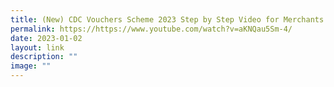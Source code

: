 ```yaml
---
title: (New) CDC Vouchers Scheme 2023 Step by Step Video for Merchants in Chinese
permalink: https://https://www.youtube.com/watch?v=aKNQau5Sm-4/
date: 2023-01-02
layout: link
description: ""
image: ""
---
```

